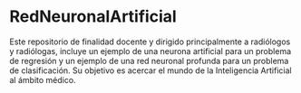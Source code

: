 # RedNeuronalArtificial
Este repositorio de finalidad docente y dirigido principalmente a radiólogos y radiólogas, incluye un ejemplo de una neurona artificial para un problema de regresión y un ejemplo de una red neuronal profunda para un problema de clasificación. 
Su objetivo es acercar el mundo de la Inteligencia Artificial al ámbito médico. 
